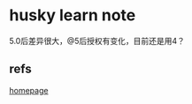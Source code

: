 # husky learn note

5.0后差异很大，@5后授权有变化，目前还是用4？

## refs

[homepage][]

[homepage]: https://typicode.github.io/husky/#/
